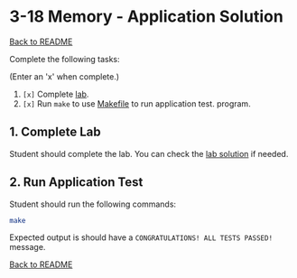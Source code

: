 
# 3-18 Memory - Application Solution

[Back to README](README.md)

Complete the following tasks:

(Enter an 'x' when complete.)

1. `[x]` Complete [lab](../4_lab.asm).
2. `[x]` Run `make` to use [Makefile](../Makefile) to run application test. 
program.


## 1. Complete Lab

Student should complete the lab. You can check the 
[lab solution](lab_solution.asm) if needed.


## 2. Run Application Test

Student should run the following commands:

``` sh
make
```

Expected output is should have a `CONGRATULATIONS! ALL TESTS PASSED!` message.


[Back to README](README.md)


<!--- End of file. --->
